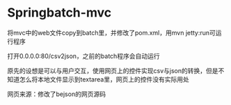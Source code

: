 # Springbatch-mvc

将mvc中的web文件copy到batch里，并修改了pom.xml，用mvn jetty:run可运行程序

打开0.0.0.0:80/csv2json，之前的batch程序会自动运行

原先的设想是可以与用户交互，使用网页上的控件实现csv与json的转换，但是不知道怎么将本地文件显示到textarea里，网页上的控件没有实际用处

网页来源：修改了bejson的网页源码

